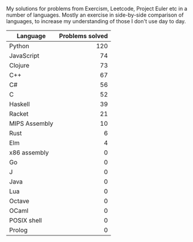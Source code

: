 
My solutions for problems from Exercism, Leetcode, Project Euler etc in a
number of languages. Mostly an exercise in side-by-side comparison of languages,
to increase my understanding of those I don't use day to day.

| Language | Problems solved |
| --- | --: |
| Python | 120 |
| JavaScript | 74 |
| Clojure | 73 |
| C++ | 67 |
| C# | 56 |
| C | 52 |
| Haskell | 39 |
| Racket | 21 |
| MIPS Assembly | 10 |
| Rust | 6 |
| Elm | 4 |
| x86 assembly | 0 |
| Go | 0 |
| J | 0 |
| Java | 0 |
| Lua | 0 |
| Octave | 0 |
| OCaml | 0 |
| POSIX shell | 0 |
| Prolog | 0 |


